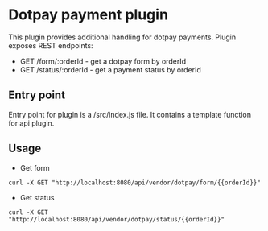 # Dotpay payment plugin
This plugin provides additional handling for dotpay payments.
Plugin exposes REST endpoints:
- GET /form/:orderId - get a dotpay form by orderId
- GET /status/:orderId - get a payment status by orderId

## Entry point
Entry point for plugin is a /src/index.js file. It contains a template function
for api plugin.

## Usage
- Get form
```shell script
curl -X GET "http://localhost:8080/api/vendor/dotpay/form/{{orderId}}"
```

- Get status
```shell script
curl -X GET "http://localhost:8080/api/vendor/dotpay/status/{{orderId}}"
```
